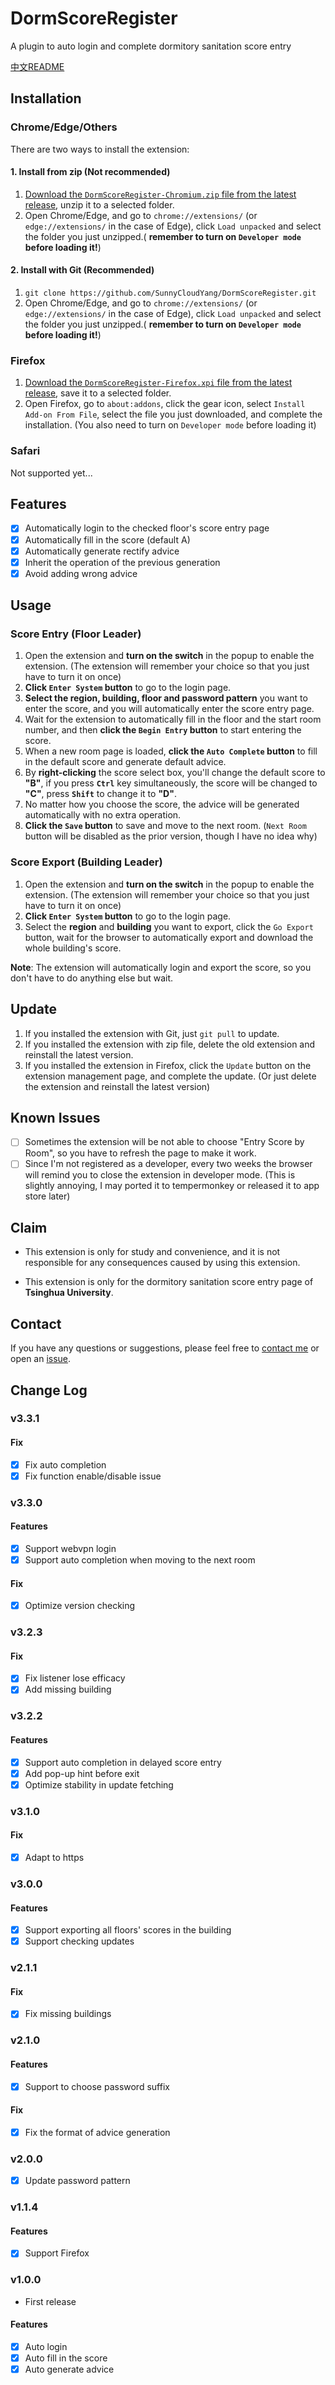 # DormScoreRegister

A plugin to auto login and complete dormitory sanitation score entry

[中文README](README.zh.md)

## Installation

### Chrome/Edge/Others

There are two ways to install the extension:

#### 1. Install from zip (Not recommended)

1. [Download the `DormScoreRegister-Chromium.zip` file from the latest release](https://github.com/SunnyCloudYang/DormScoreRegister/releases/latest), unzip it to a selected folder.
2. Open Chrome/Edge, and go to `chrome://extensions/` (or `edge://extensions/` in the case of Edge), click `Load unpacked` and select the folder you just unzipped.( **remember to turn on `Developer mode` before loading it!**)

#### 2. Install with Git (Recommended)

1. `git clone https://github.com/SunnyCloudYang/DormScoreRegister.git`
2. Open Chrome/Edge, and go to `chrome://extensions/` (or `edge://extensions/` in the case of Edge), click `Load unpacked` and select the folder you just unzipped.( **remember to turn on `Developer mode` before loading it!**)

### Firefox

1. [Download the `DormScoreRegister-Firefox.xpi` file from the latest release](https://github.com/SunnyCloudYang/DormScoreRegister/releases/latest), save it to a selected folder.
2. Open Firefox, go to `about:addons`, click the gear icon, select `Install Add-on From File`, select the file you just downloaded, and complete the installation. (You also need to turn on `Developer mode` before loading it)

### Safari

Not supported yet...

## Features

- [x] Automatically login to the checked floor's score entry page
- [x] Automatically fill in the score (default A)
- [x] Automatically generate rectify advice
- [x] Inherit the operation of the previous generation
- [x] Avoid adding wrong advice

## Usage

### Score Entry (Floor Leader)

1. Open the extension and **turn on the switch** in the popup to enable the extension. (The extension will remember your choice so that you just have to turn it on once)
2. **Click `Enter System` button** to go to the login page.
3. **Select the region, building, floor and password pattern** you want to enter the score, and you will automatically enter the score entry page.
4. Wait for the extension to automatically fill in the floor and the start room number, and then **click the `Begin Entry` button** to start entering the score.
5. When a new room page is loaded, **click the `Auto Complete` button** to fill in the default score and generate default advice.
6. By **right-clicking** the score select box, you'll change the default score to **"B"**, if you press **`Ctrl`** key simultaneously, the score will be changed to **"C"**, press **`Shift`** to change it to **"D"**.
7. No matter how you choose the score, the advice will be generated automatically with no extra operation.
8. **Click the `Save` button** to save and move to the next room. (`Next Room` button will be disabled as the prior version, though I have no idea why)

### Score Export (Building Leader)

1. Open the extension and **turn on the switch** in the popup to enable the extension. (The extension will remember your choice so that you just have to turn it on once)
2. **Click `Enter System` button** to go to the login page.
3. Select the **region** and **building** you want to export, click the `Go Export` button, wait for the browser to automatically export and download the whole building's score.

**Note**: The extension will automatically login and export the score, so you don't have to do anything else but wait.

## Update

1. If you installed the extension with Git, just `git pull` to update.
2. If you installed the extension with zip file, delete the old extension and reinstall the latest version.
3. If you installed the extension in Firefox, click the `Update` button on the extension management page, and complete the update. (Or just delete the extension and reinstall the latest version)

## Known Issues

- [ ] Sometimes the extension will be not able to choose "Entry Score by Room", so you have to refresh the page to make it work.
- [ ] Since I'm not registered as a developer, every two weeks the browser will remind you to close the extension in developer mode. (This is slightly annoying, I may ported it to tempermonkey or released it to app store later)

## Claim

- This extension is only for study and convenience, and it is not responsible for any consequences caused by using this extension.

- This extension is only for the dormitory sanitation score entry page of **Tsinghua University**.

## Contact

If you have any questions or suggestions, please feel free to [contact me](mailto:sunnycloudyang@outlook.com) or open an [issue](https://github.com/SunnyCloudYang/DormScoreRegister/issues).

## Change Log

### v3.3.1

#### Fix

- [x] Fix auto completion
- [x] Fix function enable/disable issue

### v3.3.0

#### Features

- [x] Support webvpn login
- [x] Support auto completion when moving to the next room

#### Fix

- [x] Optimize version checking

### v3.2.3

#### Fix

- [x] Fix listener lose efficacy
- [x] Add missing building

### v3.2.2

#### Features

- [x] Support auto completion in delayed score entry
- [x] Add pop-up hint before exit
- [x] Optimize stability in update fetching

### v3.1.0

#### Fix

- [x] Adapt to https

### v3.0.0

#### Features

- [x] Support exporting all floors' scores in the building
- [x] Support checking updates

### v2.1.1

#### Fix

- [x] Fix missing buildings

### v2.1.0

#### Features

- [x] Support to choose password suffix

#### Fix

- [x] Fix the format of advice generation

### v2.0.0

- [x] Update password pattern

### v1.1.4

#### Features

- [x] Support Firefox

### v1.0.0

- First release

#### Features

- [x] Auto login
- [x] Auto fill in the score
- [x] Auto generate advice
